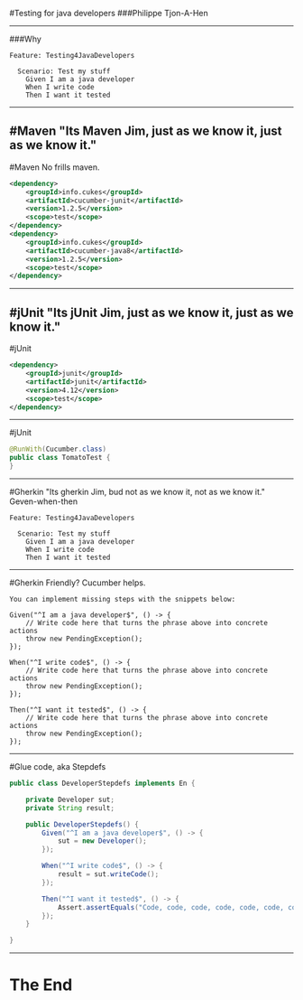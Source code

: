 #Testing for java developers
###Philippe Tjon-A-Hen
<!-- .slide: data-background="#e98300" -->
---
###Why
```
Feature: Testing4JavaDevelopers

  Scenario: Test my stuff
    Given I am a java developer
    When I write code
    Then I want it tested
```
---
#Maven
&quot;Its Maven Jim, just as we know it, just as we know it.&quot;
---
#Maven
No frills maven.

```xml
<dependency>
    <groupId>info.cukes</groupId>
    <artifactId>cucumber-junit</artifactId>
    <version>1.2.5</version>
    <scope>test</scope>    
</dependency>
<dependency>
    <groupId>info.cukes</groupId>
    <artifactId>cucumber-java8</artifactId>
    <version>1.2.5</version>
    <scope>test</scope>    
</dependency>
```
---
#jUnit
&quot;Its jUnit Jim, just as we know it, just as we know it.&quot;
---
#jUnit
```xml
<dependency>
    <groupId>junit</groupId>
    <artifactId>junit</artifactId>
    <version>4.12</version>
    <scope>test</scope>
</dependency>
```
---
#jUnit
```java
@RunWith(Cucumber.class)
public class TomatoTest {
}
```
---
#Gherkin
&quot;Its gherkin Jim, bud not as we know it, not as we know it.&quot;
Geven-when-then
```
Feature: Testing4JavaDevelopers

  Scenario: Test my stuff
    Given I am a java developer
    When I write code
    Then I want it tested
```
---
#Gherkin
Friendly? Cucumber helps.

```
You can implement missing steps with the snippets below:

Given("^I am a java developer$", () -> {
    // Write code here that turns the phrase above into concrete actions
    throw new PendingException();
});

When("^I write code$", () -> {
    // Write code here that turns the phrase above into concrete actions
    throw new PendingException();
});

Then("^I want it tested$", () -> {
    // Write code here that turns the phrase above into concrete actions
    throw new PendingException();
});

```
---
#Glue code, aka Stepdefs
```java
public class DeveloperStepdefs implements En {

    private Developer sut;
    private String result;

    public DeveloperStepdefs() {
        Given("^I am a java developer$", () -> {
            sut = new Developer();
        });

        When("^I write code$", () -> {
            result = sut.writeCode();
        });

        Then("^I want it tested$", () -> {
            Assert.assertEquals("Code, code, code, code, code, code, code", result);
        });
    }

}
```
---
<!-- .slide: data-background="#e98300" -->
# The End
